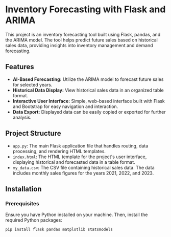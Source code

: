 # Inventory Forecasting with Flask and ARIMA

This project is an inventory forecasting tool built using Flask, pandas, and the ARIMA model. The tool helps predict future sales based on historical sales data, providing insights into inventory management and demand forecasting.

## Features

- **AI-Based Forecasting:** Utilize the ARIMA model to forecast future sales for selected years.
- **Historical Data Display:** View historical sales data in an organized table format.
- **Interactive User Interface:** Simple, web-based interface built with Flask and Bootstrap for easy navigation and interaction.
- **Data Export:** Displayed data can be easily copied or exported for further analysis.

## Project Structure

- `app.py`: The main Flask application file that handles routing, data processing, and rendering HTML templates.
- `index.html`: The HTML template for the project's user interface, displaying historical and forecasted data in a table format.
- `my_data.csv`: The CSV file containing historical sales data. The data includes monthly sales figures for the years 2021, 2022, and 2023.

## Installation

### Prerequisites

Ensure you have Python installed on your machine. Then, install the required Python packages:

```bash
pip install flask pandas matplotlib statsmodels
